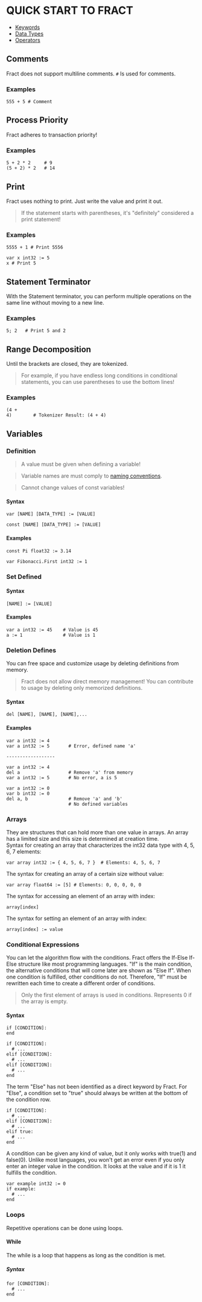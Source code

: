 # QUICK START TO FRACT

+ [Keywords](https://github.com/fract-lang/fract/blob/main/docs/Fract/keywords.md)
+ [Data Types](https://github.com/fract-lang/fract/blob/main/docs/Fract/data_types.md)
+ [Operators](https://github.com/fract-lang/fract/blob/main/docs/Fract/operators.md)

## Comments
Fract does not support multiline comments. ``#`` Is used for comments.
### Examples
```
555 + 5 # Comment
```

## Process Priority
Fract adheres to transaction priority!
### Examples
```
5 + 2 * 2     # 9
(5 + 2) * 2   # 14
```

## Print
Fract uses nothing to print. Just write the value and print it out.

> If the statement starts with parentheses, it's "definitely" considered a print statement!

### Examples
```
5555 + 1 # Print 5556
```
```
var x int32 := 5
x # Print 5
```

## Statement Terminator
With the Statement terminator, you can perform multiple operations on the same line without moving to a new line.

### Examples
```
5; 2   # Print 5 and 2
```

## Range Decomposition
Until the brackets are closed, they are tokenized.

> For example, if you have endless long conditions in conditional statements, you can use parentheses to use the bottom lines!

### Examples
```
(4 +
4)        # Tokenizer Result: (4 + 4)
```

## Variables
### Definition

> A value must be given when defining a variable!

> Variable names are must comply to [naming conventions](https://github.com/fract-lang/fract/blob/main/docs/Fract/naming_conventions.md).

> Cannot change values of const variables!

#### Syntax
```
var [NAME] [DATA_TYPE] := [VALUE]
```
```
const [NAME] [DATA_TYPE] := [VALUE]
```
#### Examples
```
const Pi float32 := 3.14
```
```
var Fibonacci.First int32 := 1
```

### Set Defined
#### Syntax
```
[NAME] := [VALUE]
```
#### Examples
```
var a int32 := 45    # Value is 45
a := 1               # Value is 1
```

### Deletion Defines
You can free space and customize usage by deleting definitions from memory.

> Fract does not allow direct memory management! You can contribute to usage by deleting only memorized definitions.

#### Syntax
```
del [NAME], [NAME], [NAME],...
```
#### Examples
```
var a int32 := 4
var a int32 := 5       # Error, defined name 'a'

------------------

var a int32 := 4
del a                  # Remove 'a' from memory
var a int32 := 5       # No error, a is 5
```
```
var a int32 := 0
var b int32 := 0
del a, b               # Remove 'a' and 'b'
                       # No defined variables
```

### Arrays
They are structures that can hold more than one value in arrays. An array has a limited size and this size is determined at creation time. <br>
Syntax for creating an array that characterizes the int32 data type with 4, 5, 6, 7 elements:
```
var array int32 := { 4, 5, 6, 7 }  # Elements: 4, 5, 6, 7
```
The syntax for creating an array of a certain size without value:
```
var array float64 := [5] # Elements: 0, 0, 0, 0, 0
```
The syntax for accessing an element of an array with index:
```
array[index]
```
The syntax for setting an element of an array with index:
```
array[index] := value
```

### Conditional Expressions
You can let the algorithm flow with the conditions. Fract offers the If-Else If-Else structure like most programming languages.
"If" is the main condition, the alternative conditions that will come later are shown as "Else If".
When one condition is fulfilled, other conditions do not. Therefore, "If" must be rewritten each time to create a different order of conditions.

> Only the first element of arrays is used in conditions. Represents 0 if the array is empty.

#### Syntax
```
if [CONDITION]:
end
```
```
if [CONDITION]:
  # ...
elif [CONDITION]:
  # ...
elif [CONDITION]:
  # ...
end
```

The term "Else" has not been identified as a direct keyword by Fract. For "Else", a condition set to "true" should always be written at the bottom of the condition row.
```
if [CONDITION]:
  # ...
elif [CONDITION]:
  # ...
elif true:
  # ...
end
```

A condition can be given any kind of value, but it only works with true(1) and false(0).
Unlike most languages, you won't get an error even if you only enter an integer value in the condition. It looks at the value and if it is 1 it fulfills the condition.
```
var example int32 := 0
if example:
  # ...
end
```
### Loops

Repetitive operations can be done using loops.

#### While
The while is a loop that happens as long as the condition is met.

##### Syntax
```
for [CONDITION]:
  # ...
end
```
